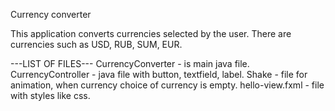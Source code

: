 Currency converter 

This application converts currencies selected by the user. 
There are currencies such as USD, RUB, SUM, EUR.

---LIST OF FILES---
CurrencyConverter - is main java file.
CurrencyController - java file with button, textfield, label.
Shake - file for animation, when currency choice of currency is empty.
hello-view.fxml - file with styles like css.
